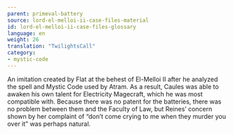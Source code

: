 ```yaml
---
parent: primeval-battery
source: lord-el-melloi-ii-case-files-material
id: lord-el-melloi-ii-case-files-glossary
language: en
weight: 26
translation: "TwilightsCall"
category:
- mystic-code
---
```


An imitation created by Flat at the behest of El-Melloi II after he analyzed the spell and Mystic Code used by Atram. As a result, Caules was able to awaken his own talent for Electricity Magecraft, which he was most compatible with.
Because there was no patent for the batteries, there was no problem between them and the Faculty of Law, but Reines’ concern shown by her complaint of “don’t come crying to me when they murder you over it” was perhaps natural.
